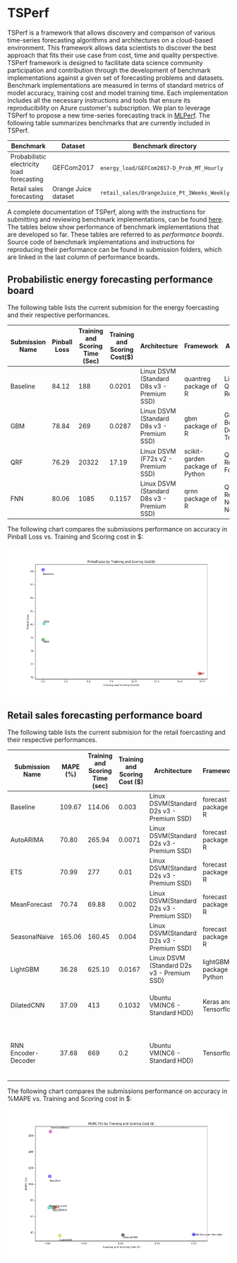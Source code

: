 # TSPerf

TSPerf is a framework that allows discovery and comparison of various time-series forecasting algorithms and architectures on a cloud-based environment. This framework allows data scientists to discover the best approach that fits their use case from cost, time and quality perspective.
 TSPerf framework is designed to facilitate data science community participation and contribution through the development of benchmark implementations against a given set of forecasting problems and datasets. Benchmark implementations are measured in terms of standard metrics of model accuracy, training cost and model training time. Each implementation includes all the necessary instructions and tools that ensure its reproducibility on Azure customer's subscription. We plan to leverage TSPerf to propose a new time-series forecasting track in [MLPerf](https://mlperf.org/).
The following table summarizes benchmarks that are currently included in TSPerf.

Benchmark                                   |  Dataset               |  Benchmark directory
--------------------------------------------|------------------------|---------------------------------------------
Probabilistic electricity load forecasting  |  GEFCom2017            |  `energy_load/GEFCom2017-D_Prob_MT_Hourly`
Retail sales forecasting                    |  Orange Juice dataset  |  `retail_sales/OrangeJuice_Pt_3Weeks_Weekly`




A complete documentation of TSPerf, along with the instructions for submitting and reviewing benchmark implementations, can be found [here](./docs/tsperf_rules.md). The tables below show performance of benchmark implementations that are developed so far. These tables are referred to as *performance boards*. Source code of benchmark implementations and instructions for reproducing their performance can be found in submission folders, which are linked in the last column of performance boards.

## Probabilistic energy forecasting performance board


The following table lists the current submision for the energy foercasting and their respective performances.


Submission Name  |  Pinball Loss  |  Training and Scoring Time (Sec)  |  Training and Scoring Cost($)  |  Architecture                                 |  Framework                         |  Algorithm                            |  Uni/Multivariate  |  Exteranl Feature Support  |  Submission Folder URL
-----------------|----------------|-----------------------------------|--------------------------------|-----------------------------------------------|------------------------------------|---------------------------------------|--------------------|----------------------------|----------------------------------------------------------------------------
Baseline         |  84.12         |  188                              |  0.0201                        |  Linux DSVM (Standard D8s v3 - Premium SSD)   |  quantreg package of R             |  Linear Quantile Regression           |  Multivariate      |  Yes                       |  [link](energy_load%2FGEFCom2017_D_Prob_MT_hourly%2Fsubmissions%2Fbaseline)
GBM              |  78.84         |  269                              |  0.0287                        |  Linux DSVM (Standard D8s v3 - Premium SSD)   |  gbm package of R                  |  Gradient Boosting Decision Tree      |  Multivariate      |  Yes                       |  [link](energy_load%2FGEFCom2017_D_Prob_MT_hourly%2Fsubmissions%2FGBM)
QRF              |  76.29         |  20322                            |  17.19                         |   Linux DSVM (F72s v2 - Premium SSD)          |   scikit-garden package of Python  |   Quantile Regression Forest          |   Multivariate     |   Yes                      |   [link](energy_load%2FGEFCom2017_D_Prob_MT_hourly%2Fsubmissions%2Fqrf)
FNN              |  80.06         |  1085                             |  0.1157                        |   Linux DSVM (Standard D8s v3 - Premium SSD)  |   qrnn package of R                |   Quantile Regression Neural Network  |   Multivariate     |   Yes                      |   [link](energy_load%2FGEFCom2017_D_Prob_MT_hourly%2Fsubmissions%2Ffnn)


The following chart compares the submissions performance on accuracy in Pinball Loss vs. Training and Scoring cost in $:

 
![EnergyPBLvsTime](./docs/images/Energy-Cost.png)




## Retail sales forecasting performance board


The following table lists the current submision for the retail foercasting and their respective performances.


Submission Name      |  MAPE (%)  |  Training and Scoring Time (sec)  |  Training and Scoring Cost ($)  |  Architecture                                |  Framework                   |  Algorithm                                                          |  Uni/Multivariate  |  Exteranl Feature Support  |  Submission Folder URL
---------------------|------------|-----------------------------------|---------------------------------|----------------------------------------------|------------------------------|---------------------------------------------------------------------|--------------------|----------------------------|-----------------------------------------------------------------------------------
Baseline             |  109.67    |  114.06                           |  0.003                          |  Linux DSVM(Standard D2s v3 - Premium SSD)   |  forecast package of R       |  Naive Forecast                                                     |  Univariate        |  No                        |  [link](retail_sales%2FOrangeJuice_Pt_3Weeks_Weekly%2Fsubmissions%2Fbaseline)
AutoARIMA            |  70.80     |  265.94                           |  0.0071                         |  Linux DSVM(Standard D2s v3 - Premium SSD)   |  forecast package of R       |  Auto ARIMA                                                         |  Multivariate      |  Yes                       |  [link](retail_sales%2FOrangeJuice_Pt_3Weeks_Weekly%2Fsubmissions%2FARIMA)
ETS                  |  70.99     |  277                              |  0.01                           |  Linux DSVM(Standard D2s v3 - Premium SSD)   |  forecast package of R       |  ETS                                                                |  Multivariate      |  No                        |  [link](retail_sales%2FOrangeJuice_Pt_3Weeks_Weekly%2Fsubmissions%2FETS)
MeanForecast         |  70.74     |  69.88                            |  0.002                          |  Linux DSVM(Standard D2s v3 - Premium SSD)   |  forecast package of R       |  Mean forecast                                                      |   Univariate       |  No                        |  [link](retail_sales%2FOrangeJuice_Pt_3Weeks_Weekly%2Fsubmissions%2FMeanForecast)
SeasonalNaive        |  165.06    |  160.45                           |  0.004                          |  Linux DSVM(Standard D2s v3 - Premium SSD)   |  forecast package of R       |  Seasonal Naive                                                     |  Univariate        |  No                        |  [link](retail_sales%2FOrangeJuice_Pt_3Weeks_Weekly%2Fsubmissions%2FSeasonalNaive)
LightGBM             |  36.28     |  625.10                           |  0.0167                         |  Linux DSVM (Standard D2s v3 - Premium SSD)  |  lightGBM package of Python  |  Gradient Boosting Decision Tree                                    |  Multivariate      |  Yes                       |   [link](retail_sales%2FOrangeJuice_Pt_3Weeks_Weekly%2Fsubmissions%2FLightGBM)
DilatedCNN           |  37.09     |  413                              |  0.1032                         |  Ubuntu VM(NC6 - Standard HDD)               |  Keras and Tensorflow        |  Python + Dilated convolutional neural network                      |   Multivariate     |  Yes                       |  [link](retail_sales%2FOrangeJuice_Pt_3Weeks_Weekly%2Fsubmissions%2FDilatedCNN)
RNN Encoder-Decoder  |  37.68     |  669                              |  0.2                            |  Ubuntu VM(NC6 - Standard HDD)               |  Tensorflow                  |  Python + Encoder-decoder architecture of recurrent neural network  |   Multivariate     |  Yes                       |  [link](retail_sales%2FOrangeJuice_Pt_3Weeks_Weekly%2Fsubmissions%2FRNN)






The following chart compares the submissions performance on accuracy in %MAPE vs. Training and Scoring cost in $:

 
![EnergyPBLvsTime](./docs/images/Retail-Cost.png)




